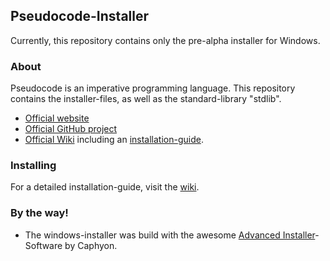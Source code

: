 ## Pseudocode-Installer
Currently, this repository contains only the pre-alpha installer for Windows. 

### About
Pseudocode is an imperative programming language. This repository contains the installer-files, as well as the standard-library "stdlib".
- [Official website](https://pseudocode.site/)
- [Official GitHub project](https://github.com/xtay2/Pseudocode)
- [Official Wiki](https://wiki.pseudocode.site/index.php/Main_Page) including an [installation-guide](https://wiki.pseudocode.site/index.php/How_to_run).

### Installing
For a detailed installation-guide, visit the [wiki](http://wiki.pseudocode/index.php?title=How_to_run).

### By the way!
- The windows-installer was build with the awesome [Advanced Installer](https://www.advancedinstaller.com/)-Software by Caphyon.

